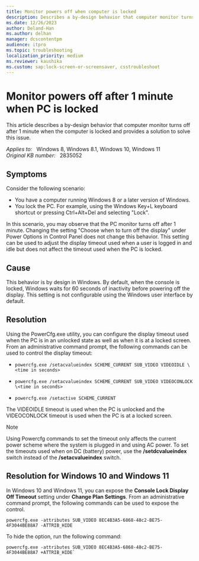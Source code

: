 ```yaml
---
title: Monitor powers off when computer is locked
description: Describes a by-design behavior that computer monitor turns off after 1 minute when the computer is locked
ms.date: 12/26/2023
author: Deland-Han
ms.author: delhan
manager: dcscontentpm
audience: itpro
ms.topic: troubleshooting
localization_priority: medium
ms.reviewer: kaushika
ms.custom: sap:lock-screen-or-screensaver, csstroubleshoot
---
```

# Monitor powers off after 1 minute when PC is locked

This article describes a by-design behavior that computer monitor turns off after 1 minute when the computer is locked and provides a solution to solve this issue.

_Applies to:_ &nbsp; Windows 8, Windows 8.1, Windows 10, Windows 11  
_Original KB number:_ &nbsp; 2835052

## Symptoms

Consider the following scenario:

- You have a computer running Windows 8 or a later version of Windows.
- You lock the PC. For example, using the Windows Key+L keyboard shortcut or pressing Ctrl+Alt+Del and selecting "Lock".

In this scenario, you may observe that the PC monitor turns off after 1 minute. Changing the setting "Choose when to turn off the display" under Power Options in Control Panel does not change this behavior. This setting can be used to adjust the display timeout used when a user is logged in and idle but does not affect the timeout used when the PC is locked.

## Cause

This behavior is by design in Windows. By default, when the console is locked, Windows waits for 60 seconds of inactivity before powering off the display. This setting is not configurable using the Windows user interface by default.

## Resolution

Using the PowerCfg.exe utility, you can configure the display timeout used when the PC is in an unlocked state as well as when it is at a locked screen. From an administrative command prompt, the following commands can be used to control the display timeout:

- `powercfg.exe /setacvalueindex SCHEME_CURRENT SUB_VIDEO VIDEOIDLE \<time in seconds>`

- `powercfg.exe /setacvalueindex SCHEME_CURRENT SUB_VIDEO VIDEOCONLOCK \<time in seconds>`

- `powercfg.exe /setactive SCHEME_CURRENT`

The VIDEOIDLE timeout is used when the PC is unlocked and the VIDEOCONLOCK timeout is used when the PC is at a locked screen.

> [!NOTE]
> Using Powercfg commands to set the timeout only affects the current power scheme where the system is plugged in and using AC power. To set the timeouts used when on DC (battery) power, use the **/setdcvalueindex** switch instead of the **/setacvalueindex** switch.

## Resolution for Windows 10 and Windows 11

In Windows 10 and Windows 11, you can expose the **Console Lock Display Off Timeout** setting under **Change Plan Settings**. From an administrative command prompt, the following commands can be used to expose the control.

```console
powercfg.exe -attributes SUB_VIDEO 8EC4B3A5-6868-48c2-BE75-4F3044BE88A7 -ATTRIB_HIDE
```

To hide the option, run the following command:

```console
powercfg.exe -attributes SUB_VIDEO 8EC4B3A5-6868-48c2-BE75-4F3044BE88A7 +ATTRIB_HIDE`
```

